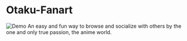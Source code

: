 # Otaku-Fanart
![Demo](https://s2.gifyu.com/images/ezgif.com-gif-maker7d32b978620ccb5f.gif)
An easy and fun way to browse and socialize with others by the one and only true passion, the anime world.

